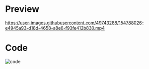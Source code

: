 # Preview

https://user-images.githubusercontent.com/49743288/154788026-e4945a93-d18d-4658-a8e6-f93fe412b830.mp4


# Code
![code](https://user-images.githubusercontent.com/49743288/154787987-740c7a1e-9f02-45ca-813e-40e29a894c7c.png)
